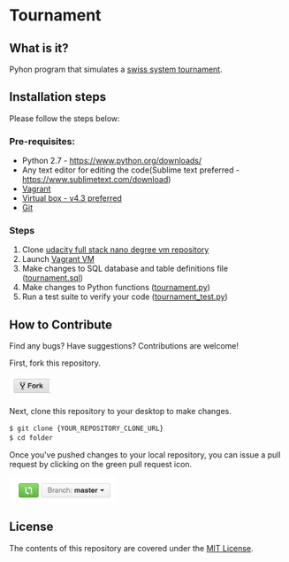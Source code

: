 # Tournament
 
## What is it?
 Pyhon program that simulates a [swiss system tournament](https://en.wikipedia.org/wiki/Swiss-system_tournament).
 
## Installation steps
 Please follow the steps below:
 
### Pre-requisites:
 * Python 2.7 - https://www.python.org/downloads/
 * Any text editor for editing the code(Sublime text preferred - https://www.sublimetext.com/download)
 * [Vagrant](https://www.vagrantup.com/)
 * [Virtual box - v4.3 preferred](https://www.virtualbox.org/)
 * [Git](https://git-scm.com/downloads)
 
### Steps
 1. Clone [udacity full stack nano degree vm repository](https://github.com/udacity/fullstack-nanodegree-vm)
 2. Launch [Vagrant VM](https://www.vagrantup.com/docs/)
 3. Make changes to SQL database and table definitions file ([tournament.sql](https://github.com/ahmfrz/Tournament/blob/master/tournament.sql))
 4. Make changes to Python functions ([tournament.py](https://github.com/ahmfrz/Tournament/blob/master/tournament.py))
 5. Run a test suite to verify your code ([tournament_test.py](https://github.com/ahmfrz/Tournament/blob/master/tournament_test.py))
 
## How to Contribute

Find any bugs? Have suggestions? Contributions are welcome!

First, fork this repository.

![Fork Icon](fork-icon.png)

Next, clone this repository to your desktop to make changes.

```sh
$ git clone {YOUR_REPOSITORY_CLONE_URL}
$ cd folder
```

Once you've pushed changes to your local repository, you can issue a pull request by clicking on the green pull request icon.

![Pull Request Icon](pull-request-icon.png)

## License

The contents of this repository are covered under the [MIT License](LICENSE).
